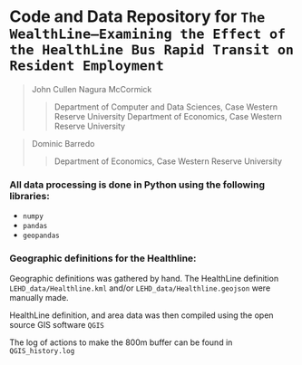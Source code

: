 # Code and Data Repository for `The WealthLine—Examining the Effect of the HealthLine Bus Rapid Transit on Resident Employment`

> John Cullen Nagura McCormick 
>> Department of Computer and Data Sciences, Case Western Reserve University
>> Department of Economics, Case Western Reserve University

> Dominic Barredo
>> Department of Economics, Case Western Reserve University

### All data processing is done in Python using the following libraries:
* `numpy`
* `pandas`
* `geopandas`

### Geographic definitions for the Healthline:  
Geographic definitions was gathered by hand. The HealthLine definition `LEHD_data/Healthline.kml` and/or `LEHD_data/Healthline.geojson` were manually made. 

HealthLine definition, and area data was then compiled using the open source GIS software `QGIS`

The log of actions to make the 800m buffer can be found in `QGIS_history.log`



